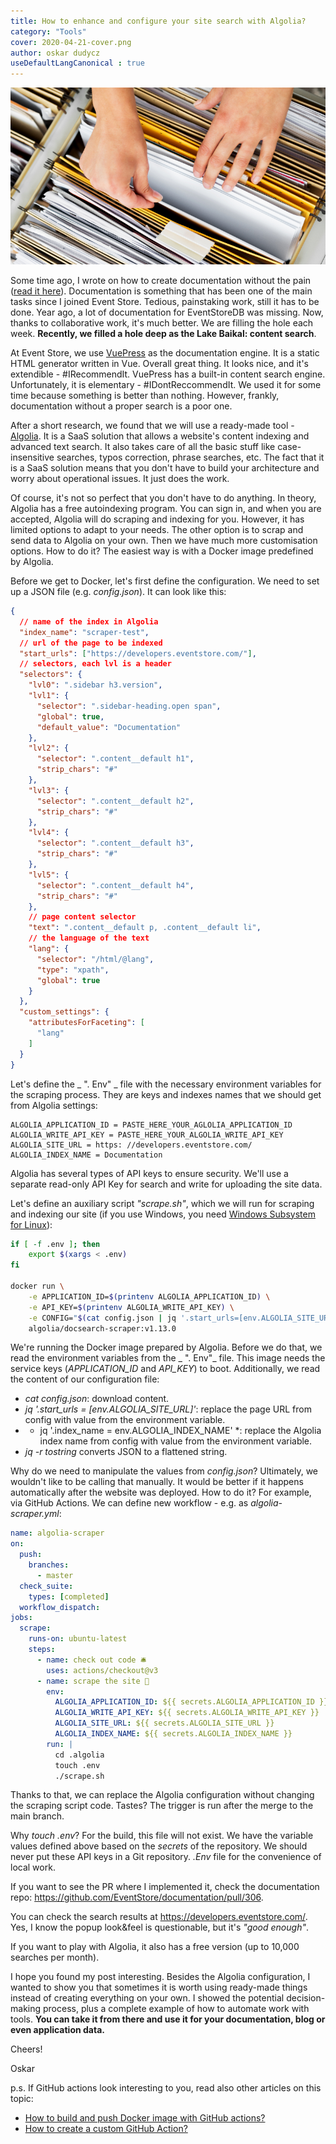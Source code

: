 ```yaml
---
title: How to enhance and configure your site search with Algolia?
category: "Tools"
cover: 2020-04-21-cover.png
author: oskar dudycz
useDefaultLangCanonical : true
---
```


![cover](2020-04-21-cover.png)

Some time ago, I wrote on how to create documentation without the pain ([read it here](/pl/how_to_successfully_do_documentation_without_maintenance_burden)). Documentation is something that has been one of the main tasks since I joined Event Store. Tedious, painstaking work, still it has to be done. Year ago, a lot of documentation for EventStoreDB was missing. Now, thanks to collaborative work, it's much better. We are filling the hole each week. **Recently, we filled a hole deep as the Lake Baikal: content search**.

At Event Store, we use [VuePress](https://vuepress.vuejs.org/) as the documentation engine. It is a static HTML generator written in Vue. Overall great thing. It looks nice, and it's extendible - #IRecommendIt. VuePress has a built-in content search engine. Unfortunately, it is elementary - #IDontReccommendIt. We used it for some time because something is better than nothing. However, frankly, documentation without a proper search is a poor one.

After a short research, we found that we will use a ready-made tool - [Algolia](https://www.algolia.com/). It is a SaaS solution that allows a website's content indexing and advanced text search. It also takes care of all the basic stuff like case-insensitive searches, typos correction, phrase searches, etc. The fact that it is a SaaS solution means that you don't have to build your architecture and worry about operational issues. It just does the work.

Of course, it's not so perfect that you don't have to do anything. In theory, Algolia has a free autoindexing program. You can sign in, and when you are accepted, Algolia will do scraping and indexing for you. However, it has limited options to adapt to your needs. The other option is to scrap and send data to Algolia on your own. Then we have much more customisation options. How to do it? The easiest way is with a Docker image predefined by Algolia.

Before we get to Docker, let's first define the configuration. We need to set up a JSON file (e.g. _config.json_). It can look like this:

```json
{
  // name of the index in Algolia
  "index_name": "scraper-test",
  // url of the page to be indexed
  "start_urls": ["https://developers.eventstore.com/"],
  // selectors, each lvl is a header
  "selectors": {
    "lvl0": ".sidebar h3.version",
    "lvl1": {
      "selector": ".sidebar-heading.open span",
      "global": true,
      "default_value": "Documentation"
    },
    "lvl2": {
      "selector": ".content__default h1",
      "strip_chars": "#"
    },
    "lvl3": {
      "selector": ".content__default h2",
      "strip_chars": "#"
    },
    "lvl4": {
      "selector": ".content__default h3",
      "strip_chars": "#"
    },
    "lvl5": {
      "selector": ".content__default h4",
      "strip_chars": "#"
    },
    // page content selector
    "text": ".content__default p, .content__default li",
    // the language of the text
    "lang": {
      "selector": "/html/@lang",
      "type": "xpath",
      "global": true
    }
  },
  "custom_settings": {
    "attributesForFaceting": [
      "lang"
    ]
  }
}
```

Let's define the _ ". Env" _ file with the necessary environment variables for the scraping process. They are keys and indexes names that we should get from Algolia settings:

```
ALGOLIA_APPLICATION_ID = PASTE_HERE_YOUR_AGLOLIA_APPLICATION_ID
ALGOLIA_WRITE_API_KEY = PASTE_HERE_YOUR_ALGOLIA_WRITE_API_KEY
ALGOLIA_SITE_URL = https: //developers.eventstore.com/
ALGOLIA_INDEX_NAME = Documentation
```

Algolia has several types of API keys to ensure security. We'll use a separate read-only API Key for search and write for uploading the site data.

Let's define an auxiliary script _"scrape.sh"_, which we will run for  scraping and indexing our site (if you use Windows, you need [Windows Subsystem for Linux](https://docs.microsoft.com/en-us/windows/wsl/install-win10)):

```bash
if [ -f .env ]; then
    export $(xargs < .env)
fi

docker run \
    -e APPLICATION_ID=$(printenv ALGOLIA_APPLICATION_ID) \
    -e API_KEY=$(printenv ALGOLIA_WRITE_API_KEY) \
    -e CONFIG="$(cat config.json | jq '.start_urls=[env.ALGOLIA_SITE_URL]' | jq '.index_name=env.ALGOLIA_INDEX_NAME' | jq -r tostring)" \
    algolia/docsearch-scraper:v1.13.0
```

We're running the Docker image prepared by Algolia. Before we do that, we read the environment variables from the _ ". Env"_ file. This image needs the service keys (*APPLICATION_ID* and *API_KEY*) to boot. Additionally, we read the content of our configuration file:
- *cat config.json*: download content.
- *jq '.start_urls = [env.ALGOLIA_SITE_URL]'*: replace the page URL from config with value from the environment variable.
- * jq '.index_name = env.ALGOLIA_INDEX_NAME' *:  replace the Algolia index name from config with value from the environment variable.
- *jq -r tostring* converts JSON to a flattened string.

Why do we need to manipulate the values from _config.json_? Ultimately, we wouldn't like to be calling that manually. It would be better if it happens automatically after the website was deployed. How to do it? For example, via GitHub Actions. We can define new workflow - e.g. as *algolia-scraper.yml*:

```yaml
name: algolia-scraper
on:
  push:
    branches:
      - master
  check_suite:
    types: [completed]
  workflow_dispatch:
jobs:
  scrape:
    runs-on: ubuntu-latest
    steps:
      - name: check out code 🛎
        uses: actions/checkout@v3
      - name: scrape the site 🧽
        env:
          ALGOLIA_APPLICATION_ID: ${{ secrets.ALGOLIA_APPLICATION_ID }}
          ALGOLIA_WRITE_API_KEY: ${{ secrets.ALGOLIA_WRITE_API_KEY }}
          ALGOLIA_SITE_URL: ${{ secrets.ALGOLIA_SITE_URL }}
          ALGOLIA_INDEX_NAME: ${{ secrets.ALGOLIA_INDEX_NAME }}
        run: |
          cd .algolia
          touch .env
          ./scrape.sh
```

Thanks to that, we can replace the Algolia configuration without changing the scraping script code. Tastes? The trigger is run after the merge to the main branch. 

Why *touch .env*? For the build, this file will not exist. We have the variable values ​​defined above based on the *secrets* of the repository. We should never put these API keys in a Git repository. *.Env* file for the convenience of local work.

If you want to see the PR where I implemented it, check the documentation repo: https://github.com/EventStore/documentation/pull/306.

You can check the search results at https://developers.eventstore.com/. Yes, I know the popup look&feel is questionable, but it's *"good enough"*.

If you want to play with Algolia, it also has a free version (up to 10,000 searches per month).

I hope you found my post interesting. Besides the Algolia configuration, I wanted to show you that sometimes it is worth using ready-made things instead of creating everything on your own. I showed the potential decision-making process, plus a complete example of how to automate work with tools. **You can take it from there and use it for your documentation, blog or even application data.**

Cheers!

Oskar

p.s. If GitHub actions look interesting to you, read also other articles on this topic:
- [How to build and push Docker image with GitHub actions?](/pl/how_to_buid_and_push_docker_image_with_github_actions)
- [How to create a custom GitHub Action?](/pl/how_to_create_a_custom_github_action/)